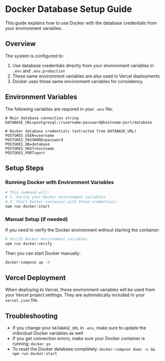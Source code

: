 # Docker Database Setup Guide

This guide explains how to use Docker with the database credentials from your environment variables.

## Overview

The system is configured to:

1. Use database credentials directly from your environment variables in `.env` and `.env.production`
2. These same environment variables are also used in Vercel deployments
3. Docker uses these same environment variables for consistency

## Environment Variables

The following variables are required in your `.env` file:

```
# Main database connection string
DATABASE_URL=postgresql://username:password@hostname:port/database

# Docker database credentials (extracted from DATABASE_URL)
POSTGRES_USER=username
POSTGRES_PASSWORD=password
POSTGRES_DB=database
POSTGRES_HOST=hostname
POSTGRES_PORT=port
```

## Setup Steps

### Running Docker with Environment Variables

```bash
# This command will:
# 1. Verify your Docker environment variables
# 2. Start Docker container with those credentials
npm run docker:start
```

### Manual Setup (if needed)

If you need to verify the Docker environment without starting the container:

```bash
# Verify Docker environment variables
npm run docker:verify
```

Then you can start Docker manually:

```bash
docker-compose up -d
```

## Vercel Deployment

When deploying to Vercel, these environment variables will be used from your Vercel project settings.
They are automatically included in your `vercel.json` file.

## Troubleshooting

- If you change your `DATABASE_URL` in `.env`, make sure to update the individual Docker variables as well
- If you get connection errors, make sure your Docker container is running: `docker ps`
- To reset the Docker database completely: `docker-compose down -v && npm run docker:start`

